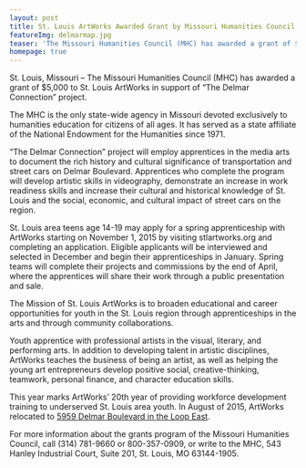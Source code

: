 ```yaml
---
layout: post
title: St. Louis ArtWorks Awarded Grant by Missouri Humanities Council
featureImg: delmarmap.jpg
teaser: 'The Missouri Humanities Council (MHC) has awarded a grant of $5,000 to St. Louis ArtWorks in support of “The Delmar Connection” project.'
homepage: true
---
```

St. Louis, Missouri – The Missouri Humanities Council (MHC) has awarded a grant of $5,000 to St. Louis ArtWorks in support of “The Delmar Connection” project.

The MHC is the only state-wide agency in Missouri devoted exclusively to humanities education for citizens of all ages. It has served as a state affiliate of the National Endowment for the Humanities since 1971.

“The Delmar Connection” project will employ apprentices in the media arts to document the rich history and cultural significance of transportation and street cars on Delmar Boulevard.  Apprentices who complete the program will develop artistic skills in videography, demonstrate an increase in work readiness skills and increase their cultural and historical knowledge of St. Louis and the social, economic, and cultural impact of street cars on the region.

St. Louis area teens age 14-19 may apply for a spring apprenticeship with ArtWorks starting on November 1, 2015 by visiting stlartworks.org and completing an application. Eligible applicants will be interviewed and selected in December and begin their apprenticeships in January. Spring teams will complete their projects and commissions by the end of April, where the apprentices will share their work through a public presentation and sale.

The Mission of St. Louis ArtWorks is to broaden educational and career opportunities for youth in the St. Louis region through apprenticeships in the arts and through community collaborations.

Youth apprentice with professional artists in the visual, literary, and performing arts. In addition to developing talent in artistic disciplines, ArtWorks teaches the business of being an artist, as well as helping the young art entrepreneurs develop positive social, creative-thinking, teamwork, personal finance, and character education skills.

This year marks ArtWorks’ 20th year of providing workforce development training to underserved St. Louis area youth. In August of 2015, ArtWorks relocated to [5959 Delmar Boulevard in the Loop East](https://www.google.com/maps/place/5959+delmar+blvd,+63112/@38.6548327,-90.2927532,15z/data=!4m2!3m1!1s0x0:0xef4a139e5304dde7).

For more information about the grants program of the Missouri Humanities Council, call (314) 781-9660 or 800-357-0909, or write to the MHC, 543 Hanley Industrial Court, Suite 201, St. Louis, MO 63144-1905.